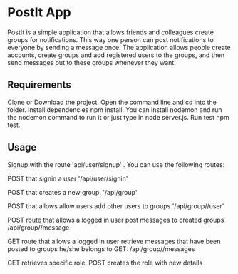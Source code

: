 # PostIt App

PostIt is a simple application that allows friends and colleagues create groups for notifications. This way one person can post notifications to everyone by sending a message once. The application allows people create accounts, create groups and add registered users to the groups, and then send messages out to these groups whenever they want.


## Requirements

Clone or Download the project.
Open the command line and cd into the folder.
Install dependencies npm install.
You can install nodemon and run the nodemon command to run it or just type in node server.js.
Run test npm test.

## Usage
Signup with the route 'api/user/signup' .
You can use the following routes:

POST that signin a user
'/api/user/signin'

POST that creates a new group.
'/api/group'

POST that allows allow users add other users to groups
'/api/group/<group id>/user'

POST route that allows a logged in user post messages to created groups
/api/group/<group id>/message

GET route that allows a logged in user retrieve messages that have been posted to groups he/she belongs to
GET: /api/group/<group id>/messages

GET retrieves specific role.
POST creates the role with new details